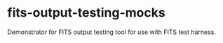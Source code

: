 fits-output-testing-mocks
=========================

Demonstrator for FITS output testing tool for use with FITS test harness.
